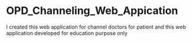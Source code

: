 # OPD_Channeling_Web_Appication
I created this web application for channel doctors for patient and this web application developed for education purpose only
